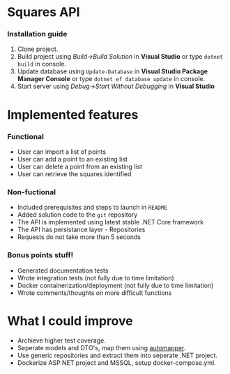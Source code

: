 # Squares API

### Installation guide

1. Clone project.
2. Build project using *Build->Build Solution* in **Visual Studio** or type ```dotnet build``` in console.
3. Update database using ```Update-Database``` in **Visual Studio Package Manager Console** or type ```dotnet ef database update``` in console.
4. Start server using *Debug->Start Without Debugging* in **Visual Studio**

# Implemented features

### Functional

- User can import a list of points
- User can add a point to an existing list
- User can delete a point from an existing list
- User can retrieve the squares identified

### Non-fuctional

* Included prerequisites and steps to launch in `README`
* Added solution code to the `git` repository
* The API is implemented using latest stable .NET Core framework
* The API has persistance layer - Repositories
* Requests do not take more than 5 seconds

### Bonus points stuff!

* Generated documentation tests
* Wrote integration tests (not fully due to time limitation)
* Docker containerization/deployment (not fully due to time limitation)
* Wrote comments/thoughts on more difficult functions


# What I could improve
* Archieve higher test coverage.
* Seperate models and DTO's, map them using [automapper](https://docs.automapper.org/en/stable/Getting-started.html).
* Use generic repositories and extract them into seperate .NET project.
* Dockerize ASP.NET project and MSSQL, setup docker-compose.yml.
